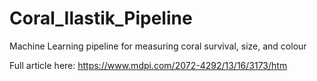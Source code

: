 # Coral_Ilastik_Pipeline
Machine Learning pipeline for measuring coral survival, size, and colour

Full article here: 
https://www.mdpi.com/2072-4292/13/16/3173/htm
